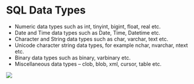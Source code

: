 # SQL Data Types
* Numeric data types such as int, tinyint, bigint, float, real etc.
* Date and Time data types such as Date, Time, Datetime etc.
* Character and String data types such as char, varchar, text etc.
* Unicode character string data types, for example nchar, nvarchar, ntext etc.
* Binary data types such as binary, varbinary etc.
* Miscellaneous data types – clob, blob, xml, cursor, table etc.

![](https://user-images.githubusercontent.com/49315942/65149737-b5375380-da33-11e9-87ff-96879d5a533c.PNG)
